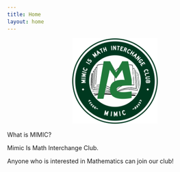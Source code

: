 ```yaml
---
title: Home
layout: home
---
```

<p align="center">
  <img width="200" height="200" src="./images/mimic.png">
</p>

What is MIMIC?

Mimic Is Math Interchange Club.

Anyone who is interested in Mathematics can join our club!
